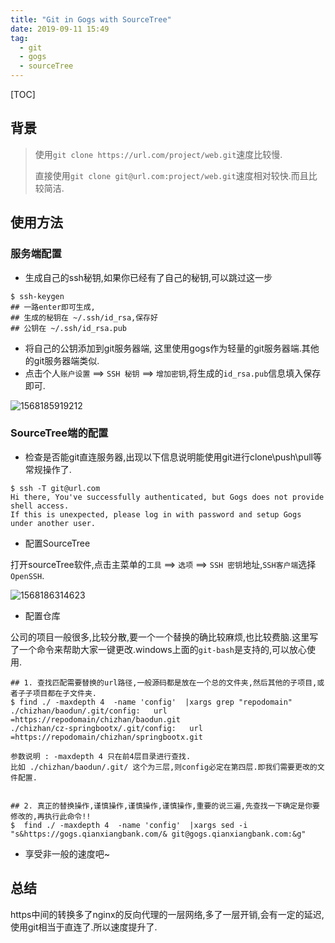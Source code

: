 ```yaml
---
title: "Git in Gogs with SourceTree"
date: 2019-09-11 15:49
tag: 
  - git
  - gogs
  - sourceTree
---
```


[TOC]

## 背景

> 使用`git clone https://url.com/project/web.git`速度比较慢.
>
> 直接使用`git clone git@url.com:project/web.git`速度相对较快.而且比较简洁.

## 使用方法

### 服务端配置

- 生成自己的ssh秘钥,如果你已经有了自己的秘钥,可以跳过这一步

```shell
$ ssh-keygen
## 一路enter即可生成,
## 生成的秘钥在 ~/.ssh/id_rsa,保存好
## 公钥在 ~/.ssh/id_rsa.pub
```

- 将自己的公钥添加到git服务器端, 这里使用gogs作为轻量的git服务器端.其他的git服务器端类似.
- 点击个人`账户设置` ==> `SSH 秘钥` ==> `增加密钥`,将生成的`id_rsa.pub`信息填入保存即可.

![1568185919212](http://pic.fenghong.tech/1568185919212.png)

### SourceTree端的配置

- 检查是否能git直连服务器,出现以下信息说明能使用git进行clone\push\pull等常规操作了.

```shell
$ ssh -T git@url.com
Hi there, You've successfully authenticated, but Gogs does not provide shell access.
If this is unexpected, please log in with password and setup Gogs under another user.
```

- 配置SourceTree

打开sourceTree软件,点击主菜单的`工具` ==> `选项` ==> `SSH 密钥`地址,`SSH客户端`选择`OpenSSH`.

![1568186314623](http://pic.fenghong.tech/1568186314623.png)

- 配置仓库

公司的项目一般很多,比较分散,要一个一个替换的确比较麻烦,也比较费脑.这里写了一个命令来帮助大家一键更改.windows上面的`git-bash`是支持的,可以放心使用.

```
## 1. 查找匹配需要替换的url路径,一般源码都是放在一个总的文件夹,然后其他的子项目,或者子子项目都在子文件夹.
$ find ./ -maxdepth 4  -name 'config'  |xargs grep "repodomain"
./chizhan/baodun/.git/config:   url =https://repodomain/chizhan/baodun.git
./chizhan/cz-springbootx/.git/config:   url =https://repodomain/chizhan/springbootx.git

参数说明 : -maxdepth 4 只在前4层目录进行查找. 
比如 ./chizhan/baodun/.git/ 这个为三层,则config必定在第四层.即我们需要更改的文件配置.


## 2. 真正的替换操作,谨慎操作,谨慎操作,谨慎操作,重要的说三遍,先查找一下确定是你要修改的,再执行此命令!!
$  find ./ -maxdepth 4  -name 'config'  |xargs sed -i "s&https://gogs.qianxiangbank.com/& git@gogs.qianxiangbank.com:&g"
```

- 享受非一般的速度吧~

## 总结

https中间的转换多了nginx的反向代理的一层网络,多了一层开销,会有一定的延迟,使用git相当于直连了.所以速度提升了.